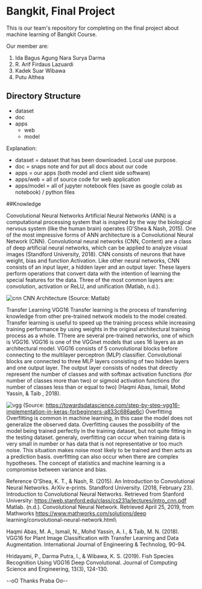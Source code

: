 # Bangkit, Final Project
This is our team's repository for completing on the final project about machine learning of Bangkit Course.

Our member are:
1. Ida Bagus Agung Nara Surya Darma
2. R. Arif Firdaus Lazuardi
3. Kadek Suar Wibawa
4. Putu Althea

## Directory Structure 
- dataset
- doc
- apps
  - web
  - model

Explanation:
- dataset = dataset that has been downloaded. Local use purpose.
- doc = snaps note and for put all docs about our code
- apps = our apps (both model and client side software)
- apps/web = all of source code for web application
- apps/model = all of jupyter notebook files (save as google colab as notebook) / python files

##Knowledge

Convolutional Neural Networks
Artificial Neural Networks (ANN) is a computational processing system that is inspired by the way the biological nervous system (like the human brain) operates (O'Shea & Nash, 2015). One of the most impressive forms of ANN architecture is a Convolutional Neural Network (CNN).
Convolutional neural networks (CNN, Content) are a class of deep artificial neural networks, which can be applied to analyze visual images (Standford University, 2018). CNN consists of neurons that have weight, bias and function Activation. Like other neural networks, CNN consists of an input layer, a hidden layer and an output layer. These layers perform operations that convert data with the intention of learning the special features for the data. Three of the most common layers are: convolution, activation or ReLU, and unification (Matlab, n.d.).
 
![cnn](https://user-images.githubusercontent.com/61100033/85878393-3285c500-b80b-11ea-94de-d468b495b133.JPG)
CNN Architecture (Source: Matlab)

Transfer Learning VGG16
Transfer learning is the process of transferring knowledge from other pre-trained network models to the model created. Transfer learning is useful to speed up the training process while increasing training performance by using weights in the original architectural training process as a whole. TThere are several pre-trained networks, one of which is VGG16. VGG16 is one of the VGGnet models that uses 16 layers as an architectural model. VGG16 consists of 5 convolutional blocks before connecting to the multilayer perceptron (MLP) classifier. Convolutional blocks are connected to three MLP layers consisting of two hidden layers and one output layer. The output layer consists of nodes that directly represent the number of classes and with softmax activation functions (for number of classes more than two) or sigmoid activation functions (for number of classes less than or equal to two) (Haqmi Abas, Ismail, Mohd Yassin, & Taib , 2018).

![vgg](https://user-images.githubusercontent.com/61100033/85878524-6b259e80-b80b-11ea-9cf9-9c7ea3e134fe.JPG)
(Source: https://towardsdatascience.com/step-by-step-vgg16-implementation-in-keras-forbeginners-a833c686ae6c)
Overfitting
Overfitting is common in machine learning, in this case the model does not generalize the observed data. Overfitting causes the possibility of the model being trained perfectly in the training dataset, but not quite fitting in the testing dataset. generaly, overfitting can occur when training data is very small in number or has data that is not representative or too much noise. This situation makes noise most likely to be trained and then acts as a prediction basis. overfitting can also occur when there are complex hypotheses. The concept of statistics and machine learning is a compromise between variance and bias.

Reference
O'Shea, K. T., & Nash, R. (2015). An Introduction to Convolutional Neural
Networks. ArXiv e-prints.
Standford University. (2018, February 23). Introduction to Convolutional Neural
Networks. Retrieved from Stanford University:
https://web.stanford.edu/class/cs231a/lectures/intro_cnn.pdf
Matlab. (n.d.). Convolutional Neural Network. Retrieved April 25, 2019, from Mathworks 
https://www.mathworks.com/solutions/deep learning/convolutional-neural-network.html\

Haqmi Abas, M. A., Ismail, N., Mohd Yassin, A. I., & Taib, M. N. (2018). VGG16
for Plant Image Classification with Transfer Learning and Data Augmentation. International Journal of Engineering & Technolog, 90-94.

Hridayami, P., Darma Putra, I., & Wibawa, K. S. (2019). Fish Species Recognition
Using VGG16 Deep Convolutional. Journal of Computing Science and
Engineering, 13(3), 124-130.

--oO Thanks Praba Oo--
